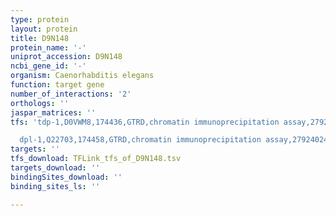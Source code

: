 ```yaml
---
type: protein
layout: protein
title: D9N148
protein_name: '-'
uniprot_accession: D9N148
ncbi_gene_id: '-'
organism: Caenorhabditis elegans
function: target gene
number_of_interactions: '2'
orthologs: ''
jaspar_matrices: ''
tfs: 'tdp-1,D0VWM8,174436,GTRD,chromatin immunoprecipitation assay,27924024%5Buid%5D,No

  dpl-1,Q22703,174458,GTRD,chromatin immunoprecipitation assay,27924024%5Buid%5D,No'
targets: ''
tfs_download: TFLink_tfs_of_D9N148.tsv
targets_download: ''
bindingSites_download: ''
binding_sites_ls: ''

---
```


